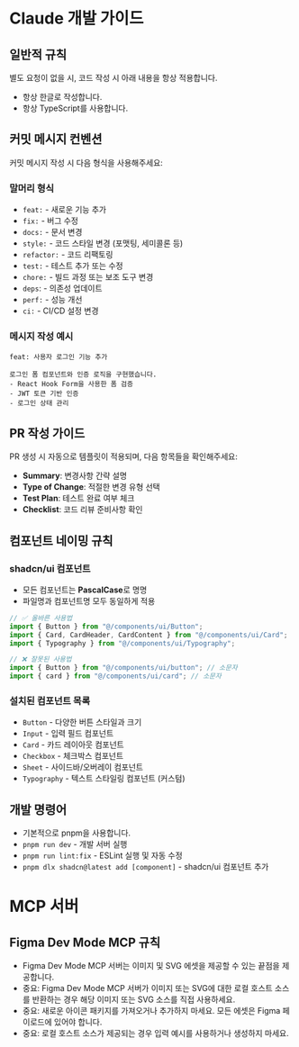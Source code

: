 # Claude 개발 가이드

## 일반적 규칙

별도 요청이 없을 시, 코드 작성 시 아래 내용을 항상 적용합니다.

- 항상 한글로 작성합니다.
- 항상 TypeScript를 사용합니다.

## 커밋 메시지 컨벤션

커밋 메시지 작성 시 다음 형식을 사용해주세요:

### 말머리 형식

- `feat:` - 새로운 기능 추가
- `fix:` - 버그 수정
- `docs:` - 문서 변경
- `style:` - 코드 스타일 변경 (포맷팅, 세미콜론 등)
- `refactor:` - 코드 리팩토링
- `test:` - 테스트 추가 또는 수정
- `chore:` - 빌드 과정 또는 보조 도구 변경
- `deps`: - 의존성 업데이트
- `perf:` - 성능 개선
- `ci:` - CI/CD 설정 변경

### 메시지 작성 예시

```
feat: 사용자 로그인 기능 추가

로그인 폼 컴포넌트와 인증 로직을 구현했습니다.
- React Hook Form을 사용한 폼 검증
- JWT 토큰 기반 인증
- 로그인 상태 관리
```

## PR 작성 가이드

PR 생성 시 자동으로 템플릿이 적용되며, 다음 항목들을 확인해주세요:

- **Summary**: 변경사항 간략 설명
- **Type of Change**: 적절한 변경 유형 선택
- **Test Plan**: 테스트 완료 여부 체크
- **Checklist**: 코드 리뷰 준비사항 확인

## 컴포넌트 네이밍 규칙

### shadcn/ui 컴포넌트

- 모든 컴포넌트는 **PascalCase**로 명명
- 파일명과 컴포넌트명 모두 동일하게 적용

```typescript
// ✅ 올바른 사용법
import { Button } from "@/components/ui/Button";
import { Card, CardHeader, CardContent } from "@/components/ui/Card";
import { Typography } from "@/components/ui/Typography";

// ❌ 잘못된 사용법
import { Button } from "@/components/ui/button"; // 소문자
import { card } from "@/components/ui/card"; // 소문자
```

### 설치된 컴포넌트 목록

- `Button` - 다양한 버튼 스타일과 크기
- `Input` - 입력 필드 컴포넌트
- `Card` - 카드 레이아웃 컴포넌트
- `Checkbox` - 체크박스 컴포넌트
- `Sheet` - 사이드바/오버레이 컴포넌트
- `Typography` - 텍스트 스타일링 컴포넌트 (커스텀)

## 개발 명령어

- 기본적으로 pnpm을 사용합니다.
- `pnpm run dev` - 개발 서버 실행
- `pnpm run lint:fix` - ESLint 실행 및 자동 수정
- `pnpm dlx shadcn@latest add [component]` - shadcn/ui 컴포넌트 추가

# MCP 서버

## Figma Dev Mode MCP 규칙

- Figma Dev Mode MCP 서버는 이미지 및 SVG 에셋을 제공할 수 있는 끝점을 제공합니다.
- 중요: Figma Dev Mode MCP 서버가 이미지 또는 SVG에 대한 로컬 호스트 소스를 반환하는 경우 해당 이미지 또는 SVG 소스를 직접 사용하세요.
- 중요: 새로운 아이콘 패키지를 가져오거나 추가하지 마세요. 모든 에셋은 Figma 페이로드에 있어야 합니다.
- 중요: 로컬 호스트 소스가 제공되는 경우 입력 예시를 사용하거나 생성하지 마세요.
